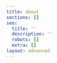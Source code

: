 ```yaml
---
title: about
sections: []
seo:
  title: ''
  description: ''
  robots: []
  extra: []
layout: advanced
---
```

